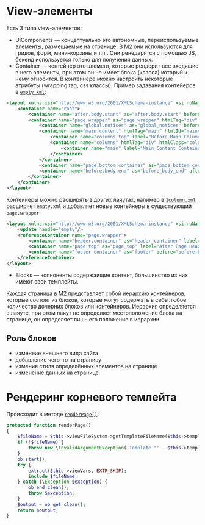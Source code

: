 # View-элементы

Есть 3 типа view-элементов:
* UiComponents — концептуально это автономные, переиспользуемые элементы, размещаемые на странице. В M2 они используются для гридов, форм, мини-корзины и т.п.. Они ренедарятся с помощью JS, бекенд используется только для получения данных.
* Container — контейнер это элемент, которые рендерит все входящие в него элементы, при этом он не имеет блока (класса) который к нему относится. В контейнере можно настроить некоторые атрибуты (wrapping tag, css классы). Пример задавания контейеров в [`empty.xml`](https://github.com/magento/magento2/blob/2.3/app/code/Magento/Theme/view/base/page_layout/empty.xml):
```xml
<layout xmlns:xsi="http://www.w3.org/2001/XMLSchema-instance" xsi:noNamespaceSchemaLocation="urn:magento:framework:View/Layout/etc/page_layout.xsd">
    <container name="root">
        <container name="after.body.start" as="after.body.start" before="-" label="Page Top"/>
        <container name="page.wrapper" as="page_wrapper" htmlTag="div" htmlClass="page-wrapper">
            <container name="global.notices" as="global_notices" before="-"/>
            <container name="main.content" htmlTag="main" htmlId="maincontent" htmlClass="page-main">
                <container name="columns.top" label="Before Main Columns"/>
                <container name="columns" htmlTag="div" htmlClass="columns">
                    <container name="main" label="Main Content Container" htmlTag="div" htmlClass="column main"/>
                </container>
            </container>
            <container name="page.bottom.container" as="page_bottom_container" label="Before Page Footer Container" after="main.content" htmlTag="div" htmlClass="page-bottom"/>
            <container name="before.body.end" as="before_body_end" after="-" label="Page Bottom"/>
        </container>
    </container>
</layout>
```

Контейнеры можно расширять в других лаяутах, напимер в [`1column.xml`](https://github.com/magento/magento2/blob/2.3/app/code/Magento/Theme/view/frontend/page_layout/1column.xml) расширяет `empty.xml` и добавляет новые контейнеры в существующий `page.wrapper`:
```xml
<layout xmlns:xsi="http://www.w3.org/2001/XMLSchema-instance" xsi:noNamespaceSchemaLocation="urn:magento:framework:View/Layout/etc/page_layout.xsd">
    <update handle="empty"/>
    <referenceContainer name="page.wrapper">
        <container name="header.container" as="header_container" label="Page Header Container" htmlTag="header" htmlClass="page-header" before="main.content"/>
        <container name="page.top" as="page_top" label="After Page Header" after="header.container"/>
        <container name="footer-container" as="footer" before="before.body.end" label="Page Footer Container" htmlTag="footer" htmlClass="page-footer"/>
    </referenceContainer>
</layout>
```

* Blocks — копноненты содержаищие контент, большинство из них имеют свои темплейты. 

Каждая страница в M2 представляет собой иерархию контейнеров, которые состоят из блоков, которые могут содержать в себе любое количество дочерних блоков или контейнеров. Иерархия определяется в лаяуте, при этом лаяут не определяет местоположение блока на странице, он определяет лишь его положение в иерархии.

## Роль блоков

* изменеие внешнего вида сайта
* добавление чего-то на страницу
* измения стиля определённых элементов на странице
* изменение данных на странице

# Рендеринг корневого темлейта

Происходит в методе [`renderPage()`](https://github.com/magento/magento2/blob/2.3/lib/internal/Magento/Framework/View/Result/Page.php#L317):
```php
protected function renderPage()
{
    $fileName = $this->viewFileSystem->getTemplateFileName($this->template);
    if (!$fileName) {
        throw new \InvalidArgumentException('Template "' . $this->template . '" is not found');
    }
    ob_start();
    try {
        extract($this->viewVars, EXTR_SKIP);
        include $fileName;
    } catch (\Exception $exception) {
        ob_end_clean();
        throw $exception;
    }
    $output = ob_get_clean();
    return $output;
}
```
